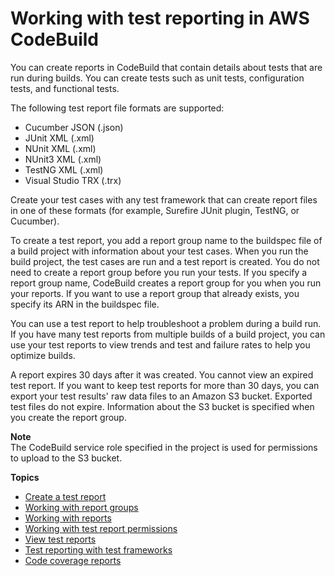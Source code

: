 # Working with test reporting in AWS CodeBuild<a name="test-reporting"></a>

You can create reports in CodeBuild that contain details about tests that are run during builds\. You can create tests such as unit tests, configuration tests, and functional tests\. 

The following test report file formats are supported:
+ Cucumber JSON \(\.json\)
+ JUnit XML \(\.xml\)
+ NUnit XML \(\.xml\)
+ NUnit3 XML \(\.xml\)
+ TestNG XML \(\.xml\)
+ Visual Studio TRX \(\.trx\)

Create your test cases with any test framework that can create report files in one of these formats \(for example, Surefire JUnit plugin, TestNG, or Cucumber\)\.

To create a test report, you add a report group name to the buildspec file of a build project with information about your test cases\. When you run the build project, the test cases are run and a test report is created\. You do not need to create a report group before you run your tests\. If you specify a report group name, CodeBuild creates a report group for you when you run your reports\. If you want to use a report group that already exists, you specify its ARN in the buildspec file\.

You can use a test report to help troubleshoot a problem during a build run\. If you have many test reports from multiple builds of a build project, you can use your test reports to view trends and test and failure rates to help you optimize builds\. 

A report expires 30 days after it was created\. You cannot view an expired test report\. If you want to keep test reports for more than 30 days, you can export your test results' raw data files to an Amazon S3 bucket\. Exported test files do not expire\. Information about the S3 bucket is specified when you create the report group\.

**Note**  
The CodeBuild service role specified in the project is used for permissions to upload to the S3 bucket\.

**Topics**
+ [Create a test report](report-create.md)
+ [Working with report groups](test-report-group.md)
+ [Working with reports](test-report.md)
+ [Working with test report permissions](test-permissions.md)
+ [View test reports](test-view-reports.md)
+ [Test reporting with test frameworks](test-framework-reporting.md)
+ [Code coverage reports](code-coverage-report.md)